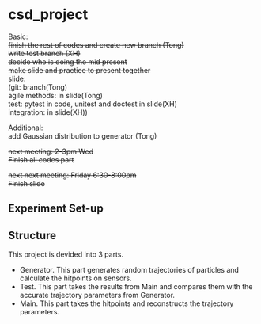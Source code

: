 # csd_project

Basic:  
<s>finish the rest of codes and create new branch (Tong)</s>  
<s>write test branch (XH)  </s>  
<s>decide who is doing the mid present  </s>  
<s>make slide and practice to present together </s>  
slide:  
(git: branch(Tong)  
agile methods: in slide(Tong)  
test: pytest in code, unitest and doctest in slide(XH)  
integration: in slide(XH))  

Additional:  
add Gaussian distribution to generator (Tong)  

<s>next meeting: 2-3pm Wed  
Finish all codes part  </s> 

<s>next next meeting: Friday 6:30-8:00pm   
Finish slide</s>  

## Experiment Set-up

## Structure
This project is devided into 3 parts.

* Generator. This part generates random trajectories of particles and calculate the hitpoints on sensors.
* Test. This part takes the results from Main and compares them with the accurate trajectory parameters from Generator.
* Main. This part takes the hitpoints and reconstructs the trajectory parameters.
